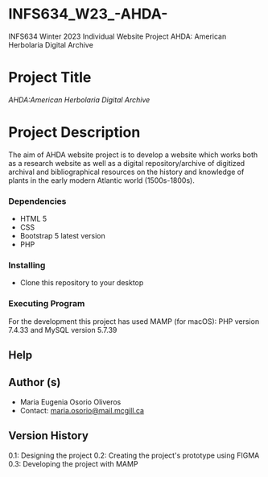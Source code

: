 # INFS634_W23_-AHDA-
INFS634 Winter 2023 Individual Website Project
    AHDA: American Herbolaria Digital Archive
# Project Title
*AHDA:American Herbolaria Digital Archive*
# Project Description
The aim of AHDA website project is to develop a website which works both as a research website as well as a digital repository/archive of digitized archival and bibliographical resources on the history and knowledge of plants in the early modern Atlantic world (1500s-1800s).
### Dependencies
* HTML 5
* CSS
* Bootstrap 5 latest version
* PHP
### Installing

* Clone this repository to your desktop

### Executing Program

For the development this project has used MAMP (for macOS): PHP version 7.4.33 and MySQL version 5.7.39

## Help

## Author (s)
* Maria Eugenia Osorio Oliveros
* Contact: maria.osorio@mail.mcgill.ca

## Version History
0.1: Designing the project
0.2: Creating the project's prototype using FIGMA
0.3: Developing the project with MAMP